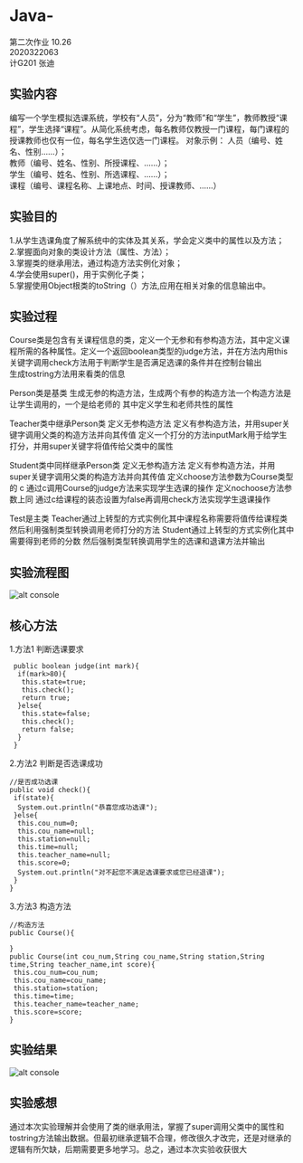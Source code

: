 # Java-
第二次作业 10.26  
2020322063  
计G201 张迪  

## 实验内容  
  编写一个学生模拟选课系统，学校有“人员”，分为“教师”和“学生”，教师教授“课程”，学生选择“课程”。从简化系统考虑，每名教师仅教授一门课程，每门课程的授课教师也仅有一位，每名学生选仅选一门课程。
对象示例：	人员（编号、姓名、性别……）；  
教师（编号、姓名、性别、所授课程、……）；  
学生（编号、姓名、性别、所选课程、……）；  
课程（编号、课程名称、上课地点、时间、授课教师、……）
## 实验目的  
1.从学生选课角度了解系统中的实体及其关系，学会定义类中的属性以及方法；  
2.掌握面向对象的类设计方法（属性、方法）；  
3.掌握类的继承用法，通过构造方法实例化对象；  
4.学会使用super()，用于实例化子类；  
5.掌握使用Object根类的toString（）方法,应用在相关对象的信息输出中。
## 实验过程  
Course类是包含有关课程信息的类，定义一个无参和有参构造方法，其中定义课程所需的各种属性。定义一个返回boolean类型的judge方法，并在方法内用this关键字调用check方法用于判断学生是否满足选课的条件并在控制台输出  
生成tostring方法用来看类的信息

Person类是基类
生成无参的构造方法，生成两个有参的构造方法一个构造方法是让学生调用的，一个是给老师的
其中定义学生和老师共性的属性

Teacher类中继承Person类
定义无参构造方法
定义有参构造方法，并用super关键字调用父类的构造方法并向其传值
定义一个打分的方法inputMark用于给学生打分，并用super关键字将值传给父类中的属性

Student类中同样继承Person类
定义无参构造方法
定义有参构造方法，并用super关键字调用父类的构造方法并向其传值
定义choose方法参数为Course类型的 c
通过c调用Course的judge方法来实现学生选课的操作
定义nochoose方法参数上同
通过c给课程的装态设置为false再调用check方法实现学生退课操作

Test是主类
Teacher通过上转型的方式实例化其中课程名称需要将值传给课程类
然后利用强制类型转换调用老师打分的方法
Student通过上转型的方式实例化其中需要得到老师的分数
然后强制类型转换调用学生的选课和退课方法并输出

## 实验流程图
![alt console](https://m.qpic.cn/psc?/V50ini880vFPiW2LYxFK2RoQRD3UEErn/bqQfVz5yrrGYSXMvKr.cqRvTvb*WW0EHqJ8PifOJBPpIUvta8pwZCTwwAagu9uWVnWW6Yl6v.fq1m9mnghI5DrVojKJiQbeVxvlN5hCBZV0!/b&bo=BgSGAgAAAAADB6Q!&rf=viewer_4)
## 核心方法
1.方法1 判断选课要求
```
 public boolean judge(int mark){
  if(mark>80){
   this.state=true;
   this.check();
   return true;
  }else{
   this.state=false;
   this.check();
   return false;
  }
 }
 ```
 2.方法2 判断是否选课成功
 ```
 //是否成功选课
 public void check(){
  if(state){
   System.out.println("恭喜您成功选课");
  }else{
   this.cou_num=0;
   this.cou_name=null;
   this.station=null;
   this.time=null;
   this.teacher_name=null;
   this.score=0;
   System.out.println("对不起您不满足选课要求或您已经退课");
  }
 }
 ```
 3.方法3 构造方法
 ```
 //构造方法
 public Course(){
  
 }
 public Course(int cou_num,String cou_name,String station,String time,String teacher_name,int score){
  this.cou_num=cou_num;
  this.cou_name=cou_name;
  this.station=station;
  this.time=time;
  this.teacher_name=teacher_name;
  this.score=score;
 }
 ```

## 实验结果 
![alt console](https://m.qpic.cn/psc?/V50ini880vFPiW2LYxFK2RoQRD3UEErn/bqQfVz5yrrGYSXMvKr.cqdtOrK8CiQ1q7jVmA2XN9FBGG.r4LzZb7Q0hh1UkeZFtZt5f3WZ1QVvEGewzGz6DbIQoNr06Xr40sFnrULbfil4!/b&bo=bwTOAAAAAAADB4c!&rf=viewer_4)
## 实验感想
通过本次实验理解并会使用了类的继承用法，掌握了super调用父类中的属性和tostring方法输出数据。但最初继承逻辑不合理，修改很久才改完，还是对继承的逻辑有所欠缺，后期需要更多地学习。总之，通过本次实验收获很大
